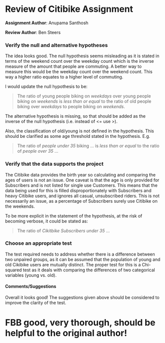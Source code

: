 # Review of Citibike Assignment
**Assignment Author**: Anupama Santhosh

**Review Author**: Ben Steers

### Verify the null and alternative hypotheses
The idea looks good. The null hypothesis seems misleading as it is stated in terms of the weekend count over the weekday count which is the inverse measure of the amount that people are commuting. A better way to measure this would be the weekday count over the weekend count. This way a higher ratio equates to a higher level of commuting.

I would update the null hypothesis to be:
> The ratio of young people biking on *weekdays* over young people biking on *weekends* is *less than or equal* to the ratio of old people biking over *weekdays* to people biking on *weekends*.

The alternative hypothesis is missing, so that should be added as the inverse of the null hypothesis (i.e. instead of <= use >).

Also, the classification of old/young is not defined in the hypothesis. This should be clarified as some age threshold stated in the hypothesis.
E.g.
> The ratio of *people under 35* biking ... is *less than or equal* to the ratio of *people over 35* ...

### Verify that the data supports the project
The Citibike data provides the birth year so calculating and comparing the ages of users is not an issue. One caveat is that the age is only provided for Subscribers and is not listed for single use Customers. This means that the data being used for this is filled disproportionately with Subscribers and heavy Citibike users, and ignores all casual, unsubscribed riders. This is not necessarily an issue, as a percentage of Subscribers surely use Citibike on the weekends.

To be more explicit in the statement of the hypothesis, at the risk of becoming verbose, it could be stated as:
> The ratio of *Cikitbike Subscribers under 35* ...

### Choose an appropriate test
The test required needs to address whether there is a difference between two unpaired groups, as it can be assumed that the population of young and old Cikibike users are mutually distinct. The proper test for this is a Chi-squared test as it deals with comparing the differences of two categorical variables (young vs. old).

#### Comments/Suggestions
Overall it looks good! The suggestions given above should be considered to improve the clarity of the test. 

# FBB good, very thorough, should be helpful to the original author!
